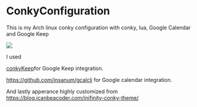 # ConkyConfiguration
This is my Arch linux conky configuration with conky, lua, Google Calendar and Google Keep


<img src="https://s19.postimg.org/9ntv90hur/Screenshot_2017-08-18_21-24-20.png" />

I used

<a href="https://github.com/kunesj/conkyKeep">conkyKeep</a>for Google Keep integration.

https://github.com/insanum/gcalcli for Google calendar integration.

And lastly apperance highly customized from https://blog.icanbeacoder.com/inifinity-conky-theme/ 

